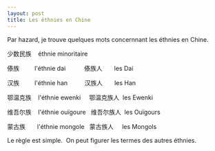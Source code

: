 ```yaml
---
layout: post
title: Les éthnies en Chine
---
```


Par hazard, je trouve quelques mots concernnant les éthnies en Chine.

少数民族    éthnie minoritaire

傣族         l'éthnie dai           傣族人       les Dai

汉族         l'éthnie han          汉族人       les Han

鄂温克族    l'éthnie ewenki     鄂温克族人  les Ewenki

维吾尔族    l'éthnie ouïgoure   维吾尔族人  les Ouïgours

蒙古族       l'éthnie mongole   蒙古族人     les Mongols

Le règle est simple.  On peut figurer les termes des autres éthnies.  
